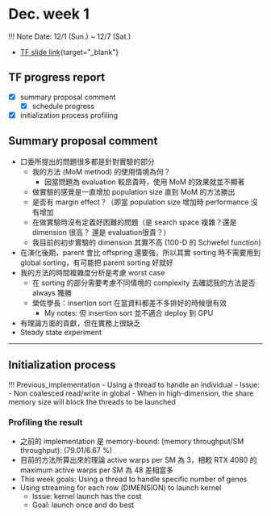 # Dec. week 1
!!! Note
    Date: 12/1 (Sun.) ~ 12/7 (Sat.)
- [TF slide link](https://drive.google.com/file/d/1Ny7JiG6wcpGye03_qXFuy-XCia-SdsIy/view?usp=drive_link){target="_blank"}
## TF progress report
- [x] summary proposal comment
    - [x] schedule progress
- [x] initialization process profiling

## Summary proposal comment
- 口委所提出的問題很多都是針對實驗的部分
    - 我的方法 (MoM method) 的使用情境為何？
        - 因當問題為 evaluation 較昂貴時，使用 MoM 的效果就並不顯著
    - 做實驗的感覺是一直增加 population size 直到 MoM 的方法勝出
    - 是否有 margin effect？（即當 population size 增加時 performance 沒有增加
    - 在做實驗時沒有定義好困難的問題（是 search space 複雜？還是 dimension 很高？ 還是 evaluation很貴？）
    - 我目前的初步實驗的 dimension 其實不高 (100-D 的 Schwefel function)
- 在演化後期，parent 會比 offspring 還要強，所以其實 sorting 時不需要用到 global sorting，有可能把 parent sorting 好就好
- 我的方法的時間複雜度分析是考慮 worst case
    - 在 sorting 的部分需要考慮不同情境的 complexity 去確認我的方法是否 always 獲勝
    - 榮佐學長：insertion sort 在當資料都差不多排好的時候很有效
        - My notes: 但 insertion sort 並不適合 deploy 到 GPU
- 有理論方面的貢獻，但在實務上很缺乏
- Steady state experiment

---

## Initialization process
!!! Previous_implementation
    - Using a thread to handle an individual
        - Issue: 
            - Non coalesced read/write in global
            - When in high-dimension, the share memory size will block the threads to be launched

### Profiling the result
- 之前的 implementation 是 memory-bound: (memory throughput/SM throughput): (79.01/6.67 %)
- 目前的方法所算出來的理論 active warps per SM 為 3，相較 RTX 4080 的 maximum active warps per SM 為 48 差相當多
- This week goals: Using a thread to handle specific number of genes
- Using streaming for each row (DIMENSION) to launch kernel
    - Issue: kernel launch has the cost
    - Goal: launch once and do best